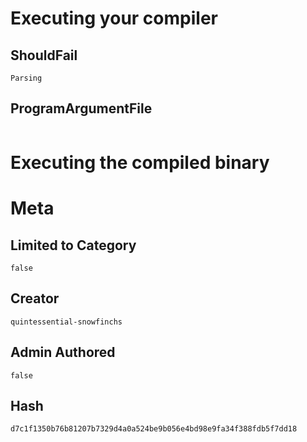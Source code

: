 # Executing your compiler

## ShouldFail

```
Parsing
```

## ProgramArgumentFile

```
```

# Executing the compiled binary

# Meta

## Limited to Category

```
false
```

## Creator

```
quintessential-snowfinchs
```

## Admin Authored

```
false
```

## Hash

```
d7c1f1350b76b81207b7329d4a0a524be9b056e4bd98e9fa34f388fdb5f7dd18
```
